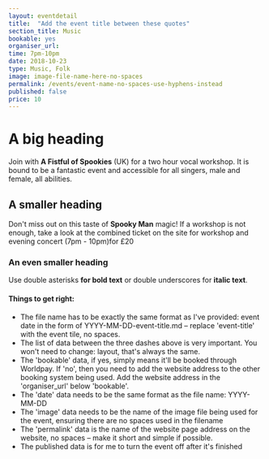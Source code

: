 ```yaml
---
layout: eventdetail
title:  "Add the event title between these quotes"
section_title: Music
bookable: yes
organiser_url:
time: 7pm-10pm
date: 2018-10-23
type: Music, Folk
image: image-file-name-here-no-spaces
permalink: /events/event-name-no-spaces-use-hyphens-instead
published: false
price: 10
---
```


# A big heading
Join with **A Fistful of Spookies** (UK) for a two hour vocal workshop. It is bound to be a fantastic event and accessible for all singers, male and female, all abilities.

## A smaller heading
Don't miss out on this taste of __Spooky Man__ magic! If a workshop is not enough, take a look at the combined ticket on the site for workshop and evening concert (7pm - 10pm)for £20

### An even smaller heading
Use double asterisks **for bold text** or double underscores for __italic text__.

#### Things to get right:
- The file name has to be exactly the same format as I've provided: event date in the form of YYYY-MM-DD-event-title.md – replace 'event-title' with the event tile, no spaces.
- The list of data between the three dashes above is very important. You won't need to change: layout, that's always the same.
- The 'bookable' data, if yes, simply means it'll be booked through Worldpay. If 'no', then you need to add the website address to the other booking system being used. Add the website address in the 'organiser_url' below 'bookable'.
- The 'date' data needs to be the same format as the file name: YYYY-MM-DD
- The 'image' data needs to be the name of the image file being used for the event, ensuring there are no spaces used in the filename
- The 'permalink' data is the name of the website page address on the website, no spaces – make it short and simple if possible.
- The published data is for me to turn the event off after it's finished

